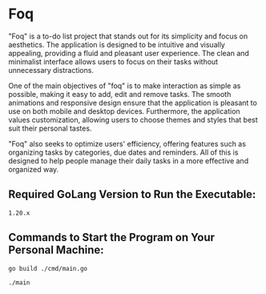 # Foq

"Foq" is a to-do list project that stands out for its simplicity and focus on aesthetics. The application is designed to be intuitive and visually appealing, providing a fluid and pleasant user experience. The clean and minimalist interface allows users to focus on their tasks without unnecessary distractions.

One of the main objectives of "foq" is to make interaction as simple as possible, making it easy to add, edit and remove tasks. The smooth animations and responsive design ensure that the application is pleasant to use on both mobile and desktop devices. Furthermore, the application values ​​customization, allowing users to choose themes and styles that best suit their personal tastes.

"Foq" also seeks to optimize users' efficiency, offering features such as organizing tasks by categories, due dates and reminders. All of this is designed to help people manage their daily tasks in a more effective and organized way.

## Required GoLang Version to Run the Executable:

```
1.20.x
```

## Commands to Start the Program on Your Personal Machine:

```
go build ./cmd/main.go

./main
```



